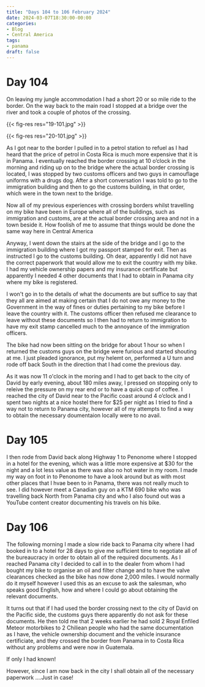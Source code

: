 ```yaml
---
title: "Days 104 to 106 February 2024"
date: 2024-03-07T18:30:00-00:00
categories:
- Blog
- Central America
tags:
- panama
draft: false
---
```


# Day 104

On leaving my jungle accommodation I had a short 20 or so mile ride to the border. On the way back to the main road I stopped at a bridge over the river and took a couple of photos of the crossing. 

{{< fig-res res="19-101.jpg" >}}

{{< fig-res res="20-101.jpg" >}}

As I got near to the border I pulled in to a petrol station to refuel as I had heard that the price of petrol in Costa Rica is much more expensive that it is in Panama. I eventually reached the border crossing at 10 o’clock in the morning and riding up on to the bridge where the actual border crossing is located, I was stopped by two customs officers and two guys in camouflage uniforms with a drugs dog. After a short conversation I was told to go to the immigration building and then to go the customs building, in that order, which were in the town next to the bridge.

Now all of my previous experiences with crossing borders whilst travelling on my bike have been in Europe where all of the buildings, such as immigration and customs, are at the actual border crossing area and not in a town beside it. How foolish of me to assume that things would be done the same way here in Central America 

Anyway, I went down the stairs at the side of the bridge and I go to the immigration building where I got my passport stamped for exit. Then as instructed I go to the customs building. Oh dear, apparently I did not have the correct paperwork that would allow me to exit the country with my bike. I had my vehicle ownership papers and my insurance certificate but apparently I needed 4 other documents that I had to obtain in Panama city where my bike is registered. 

I won't go in to the details of what the documents are but suffice to say that they all are aimed at making certain that I do not owe any money to the Government in the way of fines or duties pertaining to my bike before I leave the country with it. The customs officer then refused me clearance to leave without these documents so I then had to return to immigration to have my exit stamp cancelled much to the annoyance of the immigration officers. 

The bike had now been sitting on the bridge for about 1 hour so when I returned the customs guys on the bridge were furious and started shouting at me. I just pleaded ignorance, put my helemt on, performed a U turn and rode off back South in the direction that I had come the previous day. 

As it was now 11 o'clock in the moring and I had to get back to the city of David by early evening, about 180 miles away, I pressed on stopping only to releive the pressure on my rear end or to have a quick cup of coffee. I reached the city of David near to the Pacific coast around 4 o’clock and I spent two nights at a nice hostel there for $25 per night as I tried to find a way not to return to Panama city, however all of my attempts to find a way to obtain the necessary doumentaion locally were to no avail. 

# Day 105

I then rode from David back along Highway 1 to Penonome where I stopped in a hotel for the evening, which was a little more expensive at $30 for the night and a lot less value as there was also no hot water in my room. I made my way on foot in to Penonome to have a look around but as with most other places that I hvae been to in Panama, there was not really much to see. I did however meet a Canadian guy on a KTM 690 bike who was travelling back North from Panama city and who I also found out was a YouTube content creator documenting his travels on his bike. 

# Day 106

The following morning I made a slow ride back to Panama city where I had booked in to a hotel for 28 days to give me sufficient time to negotiate all of the bureaucracy in order to obtain all of the required documents. As I reached Panama city I decided to call in to the dealer from whom I had bought my bike to organise an oil and filter change and to have the valve clearances checked as the bike has now done 2,000 miles. I would normally do it myself however I used this as an excuse to ask the salesman, who speaks good English, how and where I could go about obtaining the relevant documents.

It turns out that if I had used the border crossing next to the city of David on the Pacific side, the customs guys there apparently do not ask for these documents. He then told me that 2 weeks earlier he had sold 2 Royal Enfiled Meteor motorbikes to 2 Chiliean people who had the same documentation as I have, the vehicle ownership document and the vehicle insurance certificiate, and they crossed the border from Panama in to Costa Rica without any problems and were now in Guatemala. 

If only I had known!

However, since I am now back in the city I shall obtain all of the necessary paperwork ....Just in case!